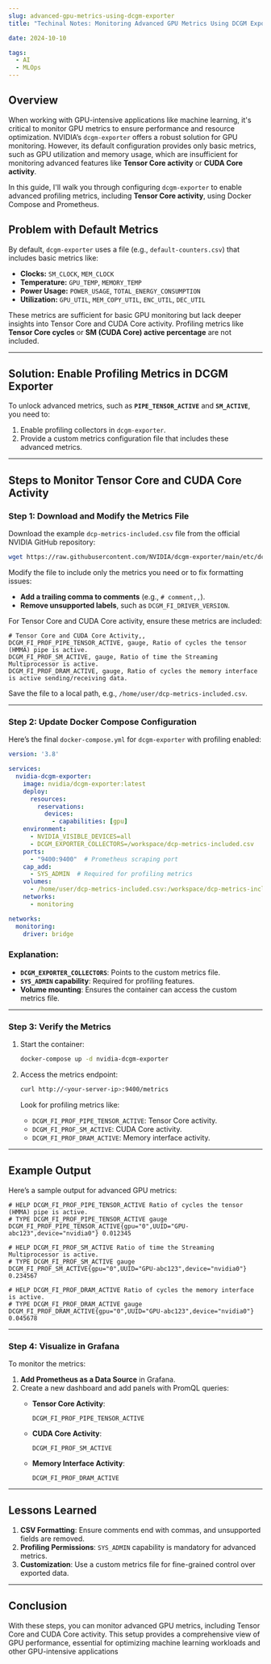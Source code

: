 ```yaml
--- 
slug: advanced-gpu-metrics-using-dcgm-exporter
title: "Techinal Notes: Monitoring Advanced GPU Metrics Using DCGM Exporter"

date: 2024-10-10

tags: 
  - AI
  - MLOps
---
```


## Overview

When working with GPU-intensive applications like machine learning, it's critical to monitor GPU metrics to ensure performance and resource optimization. NVIDIA’s `dcgm-exporter` offers a robust solution for GPU monitoring. However, its default configuration provides only basic metrics, such as GPU utilization and memory usage, which are insufficient for monitoring advanced features like **Tensor Core activity** or **CUDA Core activity**.

In this guide, I'll walk you through configuring `dcgm-exporter` to enable advanced profiling metrics, including **Tensor Core activity**, using Docker Compose and Prometheus.


## Problem with Default Metrics

By default, `dcgm-exporter` uses a file (e.g., `default-counters.csv`) that includes basic metrics like:

- **Clocks:** `SM_CLOCK`, `MEM_CLOCK`
- **Temperature:** `GPU_TEMP`, `MEMORY_TEMP`
- **Power Usage:** `POWER_USAGE`, `TOTAL_ENERGY_CONSUMPTION`
- **Utilization:** `GPU_UTIL`, `MEM_COPY_UTIL`, `ENC_UTIL`, `DEC_UTIL`

These metrics are sufficient for basic GPU monitoring but lack deeper insights into Tensor Core and CUDA Core activity. Profiling metrics like **Tensor Core cycles** or **SM (CUDA Core) active percentage** are not included.

---

## Solution: Enable Profiling Metrics in DCGM Exporter

To unlock advanced metrics, such as **`PIPE_TENSOR_ACTIVE`** and **`SM_ACTIVE`**, you need to:

1. Enable profiling collectors in `dcgm-exporter`.
2. Provide a custom metrics configuration file that includes these advanced metrics.

---

## Steps to Monitor Tensor Core and CUDA Core Activity

### Step 1: Download and Modify the Metrics File

Download the example `dcp-metrics-included.csv` file from the official NVIDIA GitHub repository:

```bash
wget https://raw.githubusercontent.com/NVIDIA/dcgm-exporter/main/etc/dcp-metrics-included.csv
```

Modify the file to include only the metrics you need or to fix formatting issues:

- **Add a trailing comma to comments** (e.g., `# comment,,`).
- **Remove unsupported labels**, such as `DCGM_FI_DRIVER_VERSION`.

For Tensor Core and CUDA Core activity, ensure these metrics are included:

```csv
# Tensor Core and CUDA Core Activity,,
DCGM_FI_PROF_PIPE_TENSOR_ACTIVE, gauge, Ratio of cycles the tensor (HMMA) pipe is active.
DCGM_FI_PROF_SM_ACTIVE, gauge, Ratio of time the Streaming Multiprocessor is active.
DCGM_FI_PROF_DRAM_ACTIVE, gauge, Ratio of cycles the memory interface is active sending/receiving data.
```

Save the file to a local path, e.g., `/home/user/dcp-metrics-included.csv`.

---

### Step 2: Update Docker Compose Configuration

Here’s the final `docker-compose.yml` for `dcgm-exporter` with profiling enabled:

```yaml
version: '3.8'

services:
  nvidia-dcgm-exporter:
    image: nvidia/dcgm-exporter:latest
    deploy:
      resources:
        reservations:
          devices:
            - capabilities: [gpu]
    environment:
      - NVIDIA_VISIBLE_DEVICES=all
      - DCGM_EXPORTER_COLLECTORS=/workspace/dcp-metrics-included.csv
    ports:
      - "9400:9400"  # Prometheus scraping port
    cap_add:
      - SYS_ADMIN  # Required for profiling metrics
    volumes:
      - /home/user/dcp-metrics-included.csv:/workspace/dcp-metrics-included.csv
    networks:
      - monitoring

networks:
  monitoring:
    driver: bridge
```

### Explanation:

- **`DCGM_EXPORTER_COLLECTORS`**: Points to the custom metrics file.
- **`SYS_ADMIN` capability**: Required for profiling features.
- **Volume mounting**: Ensures the container can access the custom metrics file.

---

### Step 3: Verify the Metrics

1. Start the container:
    
    ```bash
    docker-compose up -d nvidia-dcgm-exporter
    ```
    
2. Access the metrics endpoint:
    
    ```bash
    curl http://<your-server-ip>:9400/metrics
    ```
    
    Look for profiling metrics like:
    
    - `DCGM_FI_PROF_PIPE_TENSOR_ACTIVE`: Tensor Core activity.
    - `DCGM_FI_PROF_SM_ACTIVE`: CUDA Core activity.
    - `DCGM_FI_PROF_DRAM_ACTIVE`: Memory interface activity.

---

## Example Output

Here’s a sample output for advanced GPU metrics:

```
# HELP DCGM_FI_PROF_PIPE_TENSOR_ACTIVE Ratio of cycles the tensor (HMMA) pipe is active.
# TYPE DCGM_FI_PROF_PIPE_TENSOR_ACTIVE gauge
DCGM_FI_PROF_PIPE_TENSOR_ACTIVE{gpu="0",UUID="GPU-abc123",device="nvidia0"} 0.012345

# HELP DCGM_FI_PROF_SM_ACTIVE Ratio of time the Streaming Multiprocessor is active.
# TYPE DCGM_FI_PROF_SM_ACTIVE gauge
DCGM_FI_PROF_SM_ACTIVE{gpu="0",UUID="GPU-abc123",device="nvidia0"} 0.234567

# HELP DCGM_FI_PROF_DRAM_ACTIVE Ratio of cycles the memory interface is active.
# TYPE DCGM_FI_PROF_DRAM_ACTIVE gauge
DCGM_FI_PROF_DRAM_ACTIVE{gpu="0",UUID="GPU-abc123",device="nvidia0"} 0.045678
```

---

### Step 4: Visualize in Grafana

To monitor the metrics:

1. **Add Prometheus as a Data Source** in Grafana.
2. Create a new dashboard and add panels with PromQL queries:
    - **Tensor Core Activity**:
        
        ```promql
        DCGM_FI_PROF_PIPE_TENSOR_ACTIVE
        ```
        
    - **CUDA Core Activity**:
        
        ```promql
        DCGM_FI_PROF_SM_ACTIVE
        ```
        
    - **Memory Interface Activity**:
        
        ```promql
        DCGM_FI_PROF_DRAM_ACTIVE
        ```
        

---

## Lessons Learned

1. **CSV Formatting**: Ensure comments end with commas, and unsupported fields are removed.
2. **Profiling Permissions**: `SYS_ADMIN` capability is mandatory for advanced metrics.
3. **Customization**: Use a custom metrics file for fine-grained control over exported data.

---

## Conclusion

With these steps, you can monitor advanced GPU metrics, including Tensor Core and CUDA Core activity. This setup provides a comprehensive view of GPU performance, essential for optimizing machine learning workloads and other GPU-intensive applications